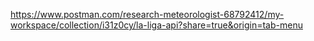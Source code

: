 https://www.postman.com/research-meteorologist-68792412/my-workspace/collection/i31z0cy/la-liga-api?share=true&origin=tab-menu

